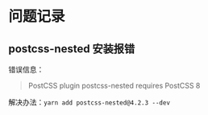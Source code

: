 # 问题记录

## postcss-nested 安装报错

错误信息：

> PostCSS plugin postcss-nested requires PostCSS 8

解决办法：`yarn add postcss-nested@4.2.3 --dev`
